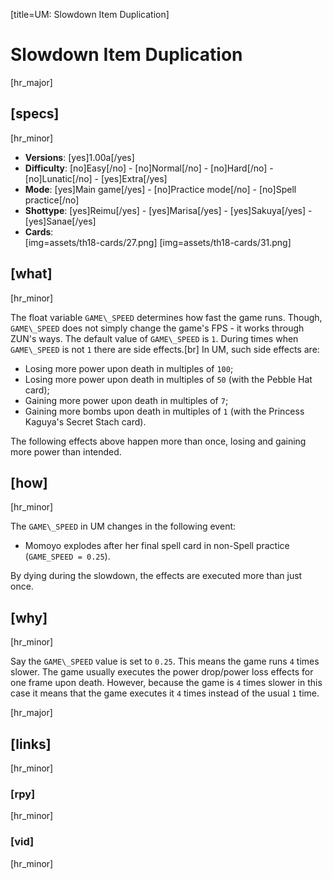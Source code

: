 [title=UM: Slowdown Item Duplication]
# Slowdown Item Duplication
  
[hr_major]  
## [specs]  
[hr_minor]
* **Versions**: [yes]1.00a[/yes]  
* **Difficulty**: [no]Easy[/no] - [no]Normal[/no] - [no]Hard[/no] - [no]Lunatic[/no] - [yes]Extra[/yes]  
* **Mode**: [yes]Main game[/yes] - [no]Practice mode[/no] - [no]Spell practice[/no]  
* **Shottype**: [yes]Reimu[/yes] - [yes]Marisa[/yes] - [yes]Sakuya[/yes] - [yes]Sanae[/yes]  
* **Cards**:  
[img=assets/th18-cards/27.png] [img=assets/th18-cards/31.png]


## [what]
[hr_minor]

The float variable ``GAME\_SPEED`` determines how fast the game runs. Though, ``GAME\_SPEED`` does not simply change the game's FPS - it works through ZUN's ways. The default value of ``GAME\_SPEED`` is ``1``.
During times when ``GAME\_SPEED`` is not ``1`` there are side effects.[br]
In UM, such side effects are:
+ Losing more power upon death in multiples of ``100``;
+ Losing more power upon death in multiples of ``50`` (with the Pebble Hat card);
+ Gaining more power upon death in multiples of ``7``;
+ Gaining more bombs upon death in multiples of ``1`` (with the Princess Kaguya's Secret Stach card).

The following effects above happen more than once, losing and gaining more power than intended.

## [how]
[hr_minor]

The ``GAME\_SPEED`` in UM changes in the following event:
+ Momoyo explodes after her final spell card in non-Spell practice (``GAME_SPEED = 0.25``).

By dying during the slowdown, the effects are executed more than just once.


## [why]
[hr_minor]

Say the ``GAME\_SPEED`` value is set to ``0.25``. This means the game runs ``4`` times slower. The game usually executes the power drop/power loss effects for one frame upon death. However, because the game is ``4`` times slower in this case it means that the game executes it ``4`` times instead of the usual ``1`` time.


[hr_major]
## [links]
[hr_minor]
### [rpy]
[hr_minor]
### [vid]
[hr_minor]
